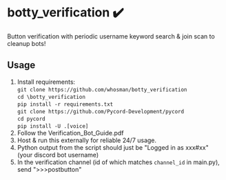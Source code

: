 
# botty_verification ✔️

Button verification with periodic username keyword search & join scan to cleanup bots!

## Usage

1. Install requirements:  
   `git clone https://github.com/whosman/botty_verification`  
   `cd \botty_verification`  
   `pip install -r requirements.txt`  
   `git clone https://github.com/Pycord-Development/pycord`  
   `cd pycord`  
   `pip install -U .[voice]`
2. Follow the Verification_Bot_Guide.pdf
3. Host & run this externally for reliable 24/7 usage.
4. Python output from the script should just be "Logged in as xxx#xx" (your discord bot username)
5. In the verification channel (id of which matches `channel_id` in main.py), send ">>>postbutton"
